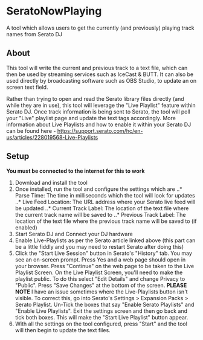 # SeratoNowPlaying
A tool which allows users to get the currently (and previously) playing track names from Serato DJ

## About
This tool will write the current and previous track to a text file, which can then be used by streaming services such as IceCast & BUTT.  It can also be used directly by broadcasting software such as OBS Studio, to update an on screen text field.

Rather than trying to open and read the Serato library files directly (and while they are in use), this tool will leverage the "Live Playlist" feature within Serato DJ.  Once track information is being sent to Serato, the tool will poll your "Live" playlist page and update the text tags accordingly.  More information about Live Playlists  and how to enable it within your Serato DJ can be found here - https://support.serato.com/hc/en-us/articles/228019568-Live-Playlists

## Setup
**You must be connected to the internet for this to work**
1. Download and install the tool
2. Once installed, run the tool and configure the settings which are
..* Parse Time: The time in milliseconds which the tool will look for updates
..* Live Feed Location: The URL address where your Serato live feed will be updated
..* Current Track Label: The location of the text file where the current track name will be saved to 
..* Previous Track Label: The location of the text file where the previous track name will be saved to (if enabled)
3. Start Serato DJ and Connect your DJ hardware
4. Enable Live-Playlists as per the Serato article linked above (this part can be a little fiddly and you may need to restart Serato after doing this)
5. Click the "Start Live Session" button in Serato's "History" tab.  You may see an on-screen prompt. Press Yes and a web page should open in your browser.  Press "Continue" on the web page to be taken to the Live Playlist Screen.  On the Live Playlist Screen, you'll need to make the playlist public.  To do this select "Edit Details" and change Privacy to "Public".  Press "Save Changes" at the bottom of the screen.  **PLEASE NOTE** I have an issue sometimes where the Live-Playlists button isn't visible. To correct this, go into Serato's Settings > Expansion Packs > Serato Playlist.  Un-Tick the boxes that say "Enable Serato Playlists" and "Enable Live Playlists". Exit the settings screen and then go back and tick both boxes.  This will make the "Start Live Playlist" button appear.
6. With all the settings on the tool configured, press "Start" and the tool will then begin to update the text files.
